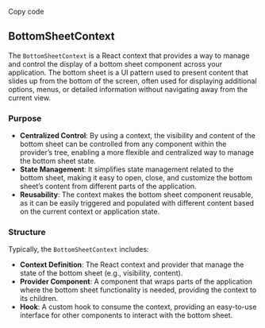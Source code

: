 Copy code

## BottomSheetContext

The `BottomSheetContext` is a React context that provides a way to manage and control the display of a bottom sheet component across your application. The bottom sheet is a UI pattern used to present content that slides up from the bottom of the screen, often used for displaying additional options, menus, or detailed information without navigating away from the current view.

### Purpose

- **Centralized Control**: By using a context, the visibility and content of the bottom sheet can be controlled from any component within the provider’s tree, enabling a more flexible and centralized way to manage the bottom sheet state.
- **State Management**: It simplifies state management related to the bottom sheet, making it easy to open, close, and customize the bottom sheet’s content from different parts of the application.
- **Reusability**: The context makes the bottom sheet component reusable, as it can be easily triggered and populated with different content based on the current context or application state.

### Structure

Typically, the `BottomSheetContext` includes:

- **Context Definition**: The React context and provider that manage the state of the bottom sheet (e.g., visibility, content).
- **Provider Component**: A component that wraps parts of the application where the bottom sheet functionality is needed, providing the context to its children.
- **Hook**: A custom hook to consume the context, providing an easy-to-use interface for other components to interact with the bottom sheet.
